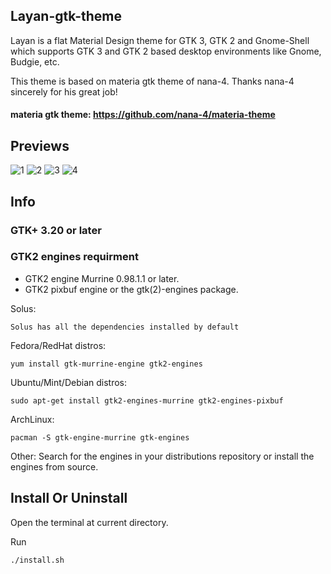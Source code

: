## Layan-gtk-theme

Layan is a flat Material Design theme for GTK 3, GTK 2 and Gnome-Shell which supports GTK 3 and GTK 2 based desktop environments like Gnome, Budgie, etc.

This theme is based on materia gtk theme of nana-4. Thanks nana-4 sincerely for his great job!

#### materia gtk theme: https://github.com/nana-4/materia-theme

## Previews
![1](https://cn.opendesktop.org/img/5/d/3/a/7a86d212835c855e62ca9725c0031e6202ae.jpg)
![2](https://cn.opendesktop.org/img/a/1/c/3/29262c8cf691666cca24a0636d22506daaca.jpg)
![3](https://cn.opendesktop.org/img/7/a/8/7/26cacc08dc680e481f806e2626da080ab9fd.png)
![4](https://cn.opendesktop.org/img/e/a/a/1/039563371d380c59ba9ad7d0a2b3cd6ebb00.jpg)

## Info

### GTK+ 3.20 or later

### GTK2 engines requirment
- GTK2 engine Murrine 0.98.1.1 or later.
- GTK2 pixbuf engine or the gtk(2)-engines package.

Solus:

    Solus has all the dependencies installed by default
    
Fedora/RedHat distros:

    yum install gtk-murrine-engine gtk2-engines

Ubuntu/Mint/Debian distros:

    sudo apt-get install gtk2-engines-murrine gtk2-engines-pixbuf

ArchLinux:

    pacman -S gtk-engine-murrine gtk-engines

Other:
Search for the engines in your distributions repository or install the engines from source.

## Install Or Uninstall

Open the terminal at current directory.

Run

    ./install.sh
